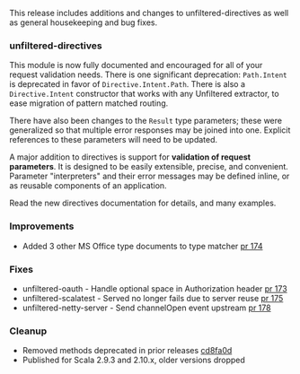 This release includes additions and changes to unfiltered-directives
as well as general housekeeping and bug fixes.

### unfiltered-directives

This module is now fully documented and encouraged for all of your
request validation needs. There is one significant deprecation:
`Path.Intent` is deprecated in favor of `Directive.Intent.Path`. There
is also a `Directive.Intent` constructor that works with any
Unfiltered extractor, to ease migration of pattern matched routing.

There have also been changes to the `Result` type parameters; these
were generalized so that multiple error responses may be joined into
one. Explicit references to these parameters will need to be updated.

A major addition to directives is support for **validation of request
parameters**. It is designed to be easily extensible, precise, and
convenient. Parameter "interpreters" and their error messages may be
defined inline, or as reusable components of an application.

Read the new directives documentation for details, and many examples.

### Improvements

* Added 3 other MS Office type documents to type matcher [pr 174][174]

[174]: https://github.com/unfiltered/unfiltered/pull/174

### Fixes

* unfiltered-oauth - Handle optional space in Authorization header [pr 173][173]
* unfiltered-scalatest - Served no longer fails due to server reuse [pr 175][175]
* unfiltered-netty-server - Send channelOpen event upstream [pr 178][178]

[173]: https://github.com/unfiltered/unfiltered/pull/173
[175]: https://github.com/unfiltered/unfiltered/pull/175
[178]: https://github.com/unfiltered/unfiltered/pull/178

### Cleanup

* Removed methods deprecated in prior releases [cd8fa0d][cd8fa0d]
* Published for Scala 2.9.3 and 2.10.x, older versions dropped

[cd8fa0d]: https://github.com/unfiltered/unfiltered/commit/cd8fa0d58e392d07fb377152d36ad2bcaef59236
